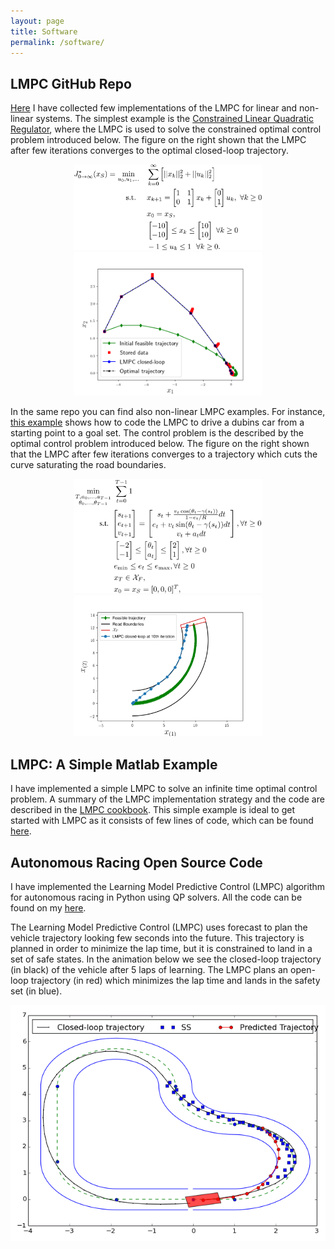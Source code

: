 ```yaml
---
layout: page
title: Software
permalink: /software/
---
```

## LMPC GitHub Repo
[Here](https://github.com/urosolia/LMPC) I have collected few implementations of the LMPC for linear and non-linear systems. The simplest example is the [Constrained Linear Quadratic Regulator](https://github.com/urosolia/LMPC/tree/master/LinearLMPC), where the LMPC is used to solve the constrained optimal control problem introduced below. The figure on the right shown that the LMPC after few iterations converges to the optimal closed-loop trajectory.  

<p align="center">
	<img src="https://github.com/urosolia/urosolia.github.io/raw/main/images/codeImg/CLQR.png" width="300" />
	<img src="https://github.com/urosolia/urosolia.github.io/raw/main/images/codeImg/CLQR_cl.png" width="300" />
</p>

In the same repo you can find also non-linear LMPC examples. For instance, [this example](https://github.com/urosolia/LMPC/tree/master/NonlinearLMPC/DubinsRacing_ConvexSafeSet) shows how to code the LMPC to drive a dubins car from a starting point to a goal set. The control problem is the described by the optimal control problem introduced below. The figure on the right shown that the LMPC after few iterations converges to a trajectory which cuts the curve saturating the road boundaries.  


<p align="center">
	<img src="https://github.com/urosolia/urosolia.github.io/raw/main/images/codeImg/nonlinear.png" width="300" />
	<img src="https://github.com/urosolia/urosolia.github.io/raw/main/images/codeImg/nonlinear_cl.png" width="300" />
</p>




## LMPC: A Simple Matlab Example
I have implemented a simple LMPC to solve an infinite time optimal control problem. A summary of the LMPC implementation strategy and the code are described in the [LMPC cookbook](https://github.com/urosolia/LMPC_SimpleExample/raw/master/PDF_README.pdf). This simple example is ideal to get started with LMPC as it consists of few lines of code, which can be found [here](https://github.com/urosolia/LMPC_SimpleExample).

## Autonomous Racing Open Source Code
I have implemented the Learning Model Predictive Control (LMPC) algorithm for autonomous racing in Python using QP solvers. All the code can be found on my [here](https://github.com/urosolia/RacingLMPC/tree/master).

The Learning Model Predictive Control (LMPC) uses forecast to plan the vehicle trajectory looking few seconds into the future. This trajectory is planned in order to minimize the lap time, but it is constrained to land in a set of safe states. In the animation below we see the closed-loop trajectory (in black) of the vehicle after 5 laps of learning. The LMPC plans an open-loop trajectory (in red) which minimizes the lap time and lands in the safety set (in blue).

<p align="center">
	<img src="https://github.com/urosolia/urosolia.github.io/raw/main/images/codeImg/racing.gif" />
</p>